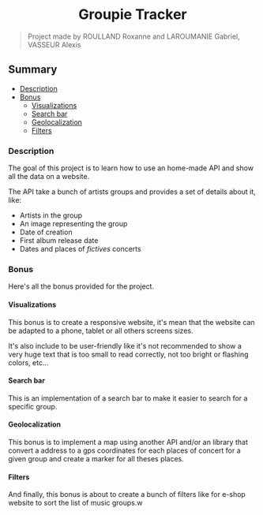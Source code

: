 <h1 align="center">Groupie Tracker</h1>

> Project made by ROULLAND Roxanne and LAROUMANIE Gabriel, VASSEUR Alexis

## Summary

- [Description](#description)
- [Bonus](#bonus)
  - [Visualizations](#visualizations)
  - [Search bar](#search-bar)
  - [Geolocalization](#geolocalization)
  - [Filters](#filters)

### Description

The goal of this project is to learn how to use an home-made API and show all the data on a website.

The API take a bunch of artists groups and provides a set of details about it, like:

- Artists in the group
- An image representing the group
- Date of creation
- First album release date
- Dates and places of *fictives* concerts

### Bonus

Here's all the bonus provided for the project.

#### Visualizations

This bonus is to create a responsive website, it's mean that the website can be adapted to a phone, tablet or all others screens sizes.

It's also include to be user-friendly like it's not recommended to show a very huge text that is too small to read correctly, not too bright or flashing colors, etc...

#### Search bar

This is an implementation of a search bar to make it easier to search for a specific group.

#### Geolocalization

This bonus is to implement a map using another API and/or an library that convert a address to a gps coordinates for each places of concert for a given group and create a marker for all theses places.

#### Filters

And finally, this bonus is about to create a bunch of filters like for e-shop website to sort the list of music groups.w
